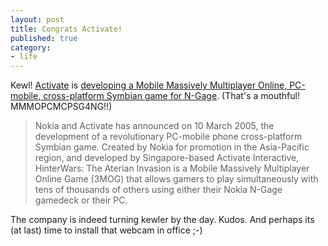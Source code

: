 ```yaml
---
layout: post
title: Congrats Activate!
published: true
category:
- life
---
```

Kewl! [Activate](http://www.activateinteractive.com/) is <!--StartFragment -->[developing a Mobile Massively Multiplayer Online, PC-mobile, cross-platform Symbian game for N-Gage](http://i-newswire.com/pr9710.html). (That's a mouthful! MMMOPCMCPSG4NG!!)

> Nokia and Activate has announced on 10 March 2005, the development of a revolutionary PC-mobile phone cross-platform Symbian game. Created by Nokia for promotion in the Asia-Pacific region, and developed by Singapore-based Activate Interactive, HinterWars: The Aterian Invasion is a Mobile Massively Multiplayer Online Game (3MOG) that allows gamers to play simultaneously with tens of thousands of others using either their Nokia N-Gage gamedeck or their PC.

The company is indeed turning kewler by the day. Kudos. And perhaps its (at last) time to install that webcam in office ;-)

